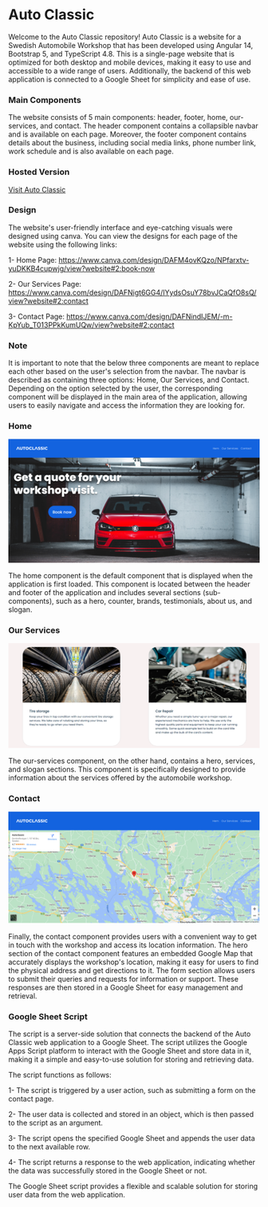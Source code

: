# Auto Classic
Welcome to the Auto Classic repository! Auto Classic is a website for a Swedish Automobile Workshop that has been developed using Angular 14, Bootstrap 5, and TypeScript 4.8. This is a single-page website that is optimized for both desktop and mobile devices, making it easy to use and accessible to a wide range of users. Additionally, the backend of this web application is connected to a Google Sheet for simplicity and ease of use.

### Main Components
The website consists of 5 main components: header, footer, home, our-services, and contact. The header component contains a collapsible navbar and is available on each page. Moreover, the footer component contains details about the business, including social media links, phone number link, work schedule and is also available on each page.

### Hosted Version
[Visit Auto Classic](https://autoclassic.se/)

### Design
The website's user-friendly interface and eye-catching visuals were designed using canva. You can view the designs for each page of the website using the following links:

1- Home Page: https://www.canva.com/design/DAFM4ovKQzo/NPfarxtv-yuDKKB4cupwjg/view?website#2:book-now

2- Our Services Page: https://www.canva.com/design/DAFNigt6GG4/IYydsOsuY78bvJCaQfO8sQ/view?website#2:contact

3- Contact Page: https://www.canva.com/design/DAFNindIJEM/-m-KpYub_T013PPkKumUQw/view?website#2:contact

### Note
It is important to note that the below three components are meant to replace each other based on the user's selection from the navbar. The navbar is described as containing three options: Home, Our Services, and Contact. Depending on the option selected by the user, the corresponding component will be displayed in the main area of the application, allowing users to easily navigate and access the information they are looking for.

### Home
![alt text](https://github.com/Abbas-Borji/AutoClassic/blob/main/Screenshots/1.png?raw=true)

The home component is the default component that is displayed when the application is first loaded. This component is located between the header and footer of the application and includes several sections (sub-components), such as a hero, counter, brands, testimonials, about us, and slogan.

### Our Services
![alt text](https://github.com/Abbas-Borji/AutoClassic/blob/main/Screenshots/5.png?raw=true)

The our-services component, on the other hand, contains a hero, services, and slogan sections. This component is specifically designed to provide information about the services offered by the automobile workshop.

### Contact
![alt text](https://github.com/Abbas-Borji/AutoClassic/blob/main/Screenshots/8.png?raw=true)

Finally, the contact component provides users with a convenient way to get in touch with the workshop and access its location information. The hero section of the contact component features an embedded Google Map that accurately displays the workshop's location, making it easy for users to find the physical address and get directions to it. The form section allows users to submit their queries and requests for information or support. These responses are then stored in a Google Sheet for easy management and retrieval.

### Google Sheet Script
The script is a server-side solution that connects the backend of the Auto Classic web application to a Google Sheet. The script utilizes the Google Apps Script platform to interact with the Google Sheet and store data in it, making it a simple and easy-to-use solution for storing and retrieving data.

The script functions as follows:

1- The script is triggered by a user action, such as submitting a form on the contact page.

2- The user data is collected and stored in an object, which is then passed to the script as an argument.

3- The script opens the specified Google Sheet and appends the user data to the next available row.

4- The script returns a response to the web application, indicating whether the data was successfully stored in the Google Sheet or not.

The Google Sheet script provides a flexible and scalable solution for storing user data from the web application.
